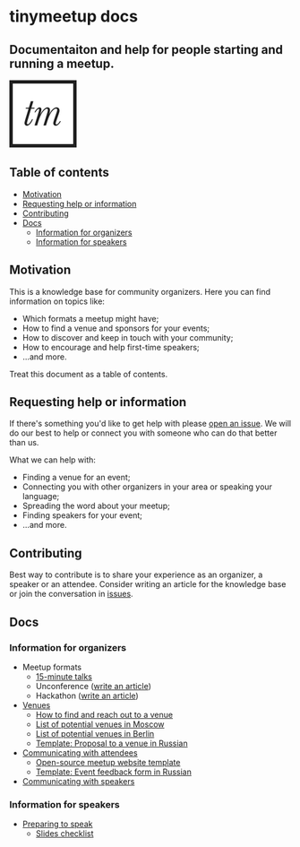 # tinymeetup docs
## Documentaiton and help for people starting and running a meetup.

![tinymeetup logo](./images/tinymeetup-logo-120w.png)

## Table of contents

<!-- START doctoc generated TOC please keep comment here to allow auto update -->
<!-- DON'T EDIT THIS SECTION, INSTEAD RE-RUN doctoc TO UPDATE -->


- [Motivation](#motivation)
- [Requesting help or information](#requesting-help-or-information)
- [Contributing](#contributing)
- [Docs](#docs)
  - [Information for organizers](#information-for-organizers)
  - [Information for speakers](#information-for-speakers)

<!-- END doctoc generated TOC please keep comment here to allow auto update -->

## Motivation

This is a knowledge base for community organizers. Here you can find
information on topics like:

* Which formats a meetup might have;
* How to find a venue and sponsors for your events;
* How to discover and keep in touch with your community;
* How to encourage and help first-time speakers;
* …and more.

Treat this document as a table of contents.

## Requesting help or information

If there's something you'd like to get help with please [open an
issue](https://github.com/tinymeetup/tinymeetup-docs/issues/new).
We will do our best to help or connect you with someone who can do that
better than us.

What we can help with:

* Finding a venue for an event;
* Connecting you with other organizers in your area or speaking your
  language;
* Spreading the word about your meetup;
* Finding speakers for your event;
* …and more.

## Contributing

Best way to contribute is to share your experience as an organizer, a
speaker or an attendee. Consider writing an article for the knowledge base
or join the conversation in
[issues](https://github.com/tinymeetup/tinymeetup-docs/issues).

## Docs

### Information for organizers

* Meetup formats
    * [15-minute talks](./formats/15-minute-talks.md)
    * Unconference
      ([write an article](https://github.com/tinymeetup/tinymeetup-docs/new/master/formats))
    * Hackathon
      ([write an article](https://github.com/tinymeetup/tinymeetup-docs/new/master/formats))
* [Venues](./venues/index.md)
    * [How to find and reach out to a venue](./venues/how-to-find-venue.md)
    * [List of potential venues in Moscow](./venues/venues-in-moscow.md)
    * [List of potential venues in Berlin](./venues/venues-in-berlin.md)
    * [Template: Proposal to a venue in
      Russian](./venues/venue-proposal-ru.md)
* [Communicating with attendees](./comms-attendees/index.md)
    * [Open-source meetup website
      template](https://github.com/tinymeetup/tinymeetup-web)
    * [Template: Event feedback form in
      Russian](https://docs.google.com/forms/d/e/1FAIpQLSffilekMFS4JHnmN1ja2Qz1MYnGVtZ8LcBJMu08BNnVtouwDA/viewform?c=0&w=1)
* [Communicating with speakers](./comms-speakers/index.md)


### Information for speakers

* [Preparing to speak](./speakers-prep/index.md)
    * [Slides checklist](./speakers-prep/slides-checklist.md)
